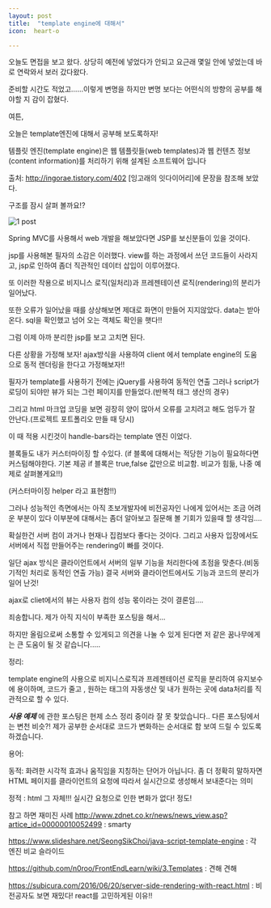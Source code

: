 ```yaml
---
layout: post
title:  "template engine에 대해서"
icon:  heart-o

---
```


  오늘도 면접을 보고 왔다. 상당히 예전에 넣었다가 안되고 요근래 몇일 안에 넣었는데 바로 연락와서 보러 갔다왔다.

  준비할 시간도 적었고......이렇게 변명을 하지만 변명 보다는 어떤식의 방향의 공부를 해야할 지 감이 잡혔다.

  여튼,

  오늘은 template엔진에 대해서 공부해 보도록하자!

  템플릿 엔진(template engine)은 웹 템플릿들(web templates)과 웹 컨텐츠 정보(content information)를 처리하기 위해 설계된 소프트웨어 입니다

출처: http://ingorae.tistory.com/402 [잉고래의 잇다이어리]에 문장을 참조해 보았다.

  구조를 잠시 살펴 볼까요!?

![1 post]({{site.baseurl}}/images/template.png)


 Spring MVC를 사용해서 web 개발을 해보았다면 JSP를 보신분들이 있을 것이다.

 jsp를 사용해본 필자의 소감은 이러했다. view를 하는 과정에서 쓰던 코드들이 사라지고, jsp로 인하여 좀더 직관적인 데이터 삽입이 이루어졌다.

 또 이러한 작용으로 비지니스 로직(일처리)과 프레젠테이션 로직(rendering)의 분리가 일어났다.

 또한 오류가 일어났을 때를 상상해보면 제대로 화면이 만들어 지지않았다. data는 받아 온다. sql을 확인했고 넘어 오는 객체도 확인을 햇다!!

 그럼 이제 아까 분리한 jsp를 보고 고치면 된다.

 다른 상황을 가정해 보자! ajax방식을 사용하여 client 에서 template engine의 도움으로 동적 렌더링을 한다고 가정해보자!!

 필자가 template를 사용하기 전에는 jQuery를 사용하여 동적인 연출 그러나 script가 로딩이 되야만 뷰가 되는 그런 페이지를 만들었다.(반복적 태그 생산의 경우)

 그리고 html 마크업 코딩을 보면 굉장히 양이 많아서 오류를 고치려고 해도 엄두가 잘 안난다.(프로젝트 포트폴리오 만들 때 당시)

 이 때 적용 시킨것이 handle-bars라는 template 엔진 이었다.

 블록들도 내가 커스터마이징 할 수있다. (if 블록에 대해서는 적당한 기능이 필요하다면 커스텀해야한다. 기본 제공 if 블록은 true,false 값만으로 비교함. 비교가 힘듦, 나중 예제로 살펴볼게요!!)

 (커스터마이징 helper 라고 표현함!!)

 그러나 성능적인 측면에서는 아직 초보개발자에 비전공자인 나에게 있어서는 조금 어려운 부분이 있다 이부분에 대해서는 좀더 알아보고 질문해 볼 기회가 있을때 할 생각임....

 확실한건 서버 컴이 과거나 현재나 집컴보다 좋다는 것이다. 그리고 사용자 입장에서도 서버에서 직접 만들어주는 rendering이 빠를 것이다.

 일단 ajax 방식은 클라이언트에서 서버의 일부 기능을 처리한다에 초점을 맞춘다.(비동기적인 처리로 동적인 연출 가능) 결국 서버와 클라이언트에서도 기능과 코드의 분리가 일어 난것!

 ajax로 cliet에서의 뷰는 사용자 컴의 성능 몫이라는 것이 결론임....

 죄송합니다. 제가 아직 지식이 부족한 포스팅을 해서...

 하지만 올림으로써 소통할 수 있게되고 의견을 나눌 수 있게 된다면 저 같은 꿈나무에게는 큰 도움이 될 것 같습니다.....


 정리:

 template engine의 사용으로 비지니스로직과 프레젠테이션 로직을 분리하여 유지보수에 용이하며, 코드가 줄고 , 원하는 태그의 자동생산 및 내가 원하는 곳에 data처리를 직관적으로 할 수 있다.




***사용 예제*** 에 관한 포스팅은 현제 소스 정리 중이라 잘 못 찾았습니다.. 다른 포스팅에서는 변천 비슷?! 제가 공부한 순서대로 코드가 변화하는 순서대로 함 보여 드릴 수 있도록 하겠습니다.

용어:

동적: 화려한 시각적 효과나 움직임을 지칭하는 단어가 아닙니다. 좀 더 정확히 말하자면 HTML 페이지를 클라이언트의 요청에 따라서 실시간으로 생성해서 보내준다는 의미

정적 : html 그 자체!!! 실시간 요청으로 인한 변화가 없다! 정도!


참고 하면 재미진 사례
http://www.zdnet.co.kr/news/news_view.asp?artice_id=00000010052499 : smarty

https://www.slideshare.net/SeongSikChoi/java-script-template-engine : 각 엔진 비교 슬라이드

https://github.com/n0roo/FrontEndLearn/wiki/3.Templates : 견해 견해

https://subicura.com/2016/06/20/server-side-rendering-with-react.html : 비전공자도 보면 재밌다! react를 고민하게된 이유!!
